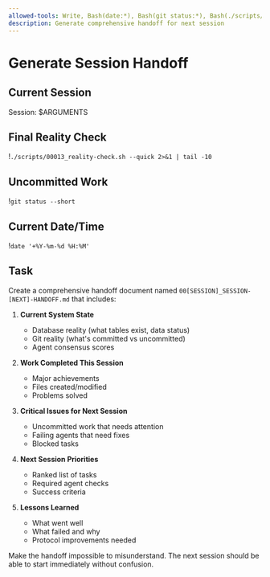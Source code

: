 ```yaml
---
allowed-tools: Write, Bash(date:*), Bash(git status:*), Bash(./scripts/00013_reality-check.sh:*)
description: Generate comprehensive handoff for next session
---
```


# Generate Session Handoff

## Current Session
Session: $ARGUMENTS

## Final Reality Check
!`./scripts/00013_reality-check.sh --quick 2>&1 | tail -10`

## Uncommitted Work
!`git status --short`

## Current Date/Time
!`date '+%Y-%m-%d %H:%M'`

## Task
Create a comprehensive handoff document named `00[SESSION]_SESSION-[NEXT]-HANDOFF.md` that includes:

1. **Current System State**
   - Database reality (what tables exist, data status)
   - Git reality (what's committed vs uncommitted)
   - Agent consensus scores

2. **Work Completed This Session**
   - Major achievements
   - Files created/modified
   - Problems solved

3. **Critical Issues for Next Session**
   - Uncommitted work that needs attention
   - Failing agents that need fixes
   - Blocked tasks

4. **Next Session Priorities**
   - Ranked list of tasks
   - Required agent checks
   - Success criteria

5. **Lessons Learned**
   - What went well
   - What failed and why
   - Protocol improvements needed

Make the handoff impossible to misunderstand. The next session should be able to start immediately without confusion.